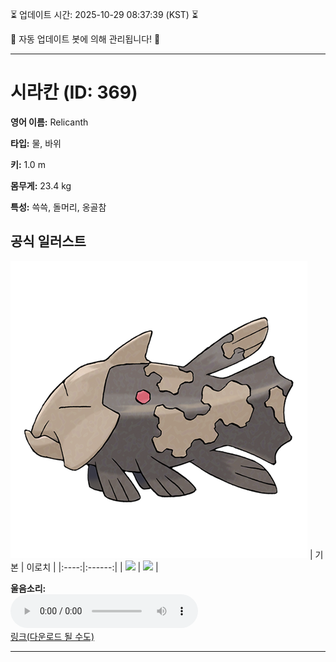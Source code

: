 
⏳ 업데이트 시간: 2025-10-29 08:37:39 (KST) ⏳

🤖 자동 업데이트 봇에 의해 관리됩니다! 🤖

---

# 시라칸 (ID: 369)
**영어 이름:** Relicanth

**타입:** 물, 바위

**키:** 1.0 m

**몸무게:** 23.4 kg

**특성:** 쓱쓱, 돌머리, 옹골참

## 공식 일러스트
![](https://raw.githubusercontent.com/PokeAPI/sprites/master/sprites/pokemon/other/official-artwork/369.png)
| 기본 | 이로치 |
|:----:|:------:|
| <img src="http://play.pokemonshowdown.com/sprites/ani/relicanth.gif" width="200"> | <img src="http://play.pokemonshowdown.com/sprites/ani-shiny/relicanth.gif" width="200"> |

**울음소리:**<br><audio controls src="https://raw.githubusercontent.com/PokeAPI/cries/main/cries/pokemon/latest/369.ogg"></audio><br> [링크(다운로드 될 수도)](https://raw.githubusercontent.com/PokeAPI/cries/main/cries/pokemon/latest/369.ogg)


---
